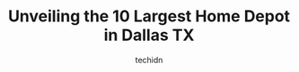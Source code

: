 ---
layout: ampstory
image: https://i0.wp.com/www.depkes.org/wp-content/uploads/2023/06/home-depot-0-in-dallas-tx-1685965069.jpeg?resize=640,853
author: techidn
featured: false
description: Discover the impressive array of Home Depot options in Dallas TX, where you can find 10 of the largest Home Depot establishments in the area. From renowned classics to hidden gems, Dallas TX
title: Unveiling the 10 Largest Home Depot in Dallas TX
cover:
   title: Unveiling the 10 Largest Home Depot in Dallas TX
   subtitle: Rickpate
   background: https://www.depkes.org/wp-content/uploads/2023/06/home-depot-0-in-dallas-tx-1685965069.jpeg

pages: 
 - layout: thirds
   top: <h1>#1 The Home Depot</h1>
   bottom: "<p>ONLY GO WHEN NECESSARY! EXPENSIVE! CHEAP MATERIALS! RUDE STAFF! ALWAYS BUSY! Home Depot has totally deteriorated over the years. Once a grand concept, stocked with materi</p>"
   background: https://www.depkes.org/wp-content/uploads/2023/06/home-depot-1-in-dallas-tx-1685965070.jpeg
   backgroundblur: true
 - layout: thirds
   top: <h1>#2 The Home Depot</h1>
   bottom: "<p>2901 W Wheatland Rd, Dallas, TX 75237, United States</p>"
   background: https://www.depkes.org/wp-content/uploads/2023/06/home-depot-2-in-dallas-tx-1685965070.jpeg
   cta:
      link: https://www.depkes.org/blog/unveiling-the-10-largest-home-depot-in-dallas-tx/
      text: Unveiling the 10 Largest Home Depot in Dallas TX
 - layout: thirds
   top: <h1>#3 The Home Depot</h1>
   bottom: "<p>2610 Fort Worth Ave, Dallas, TX 75211, United States</p>"
   background: https://www.depkes.org/wp-content/uploads/2023/06/home-depot-3-in-dallas-tx-1685965071.jpeg
   cta:
      link: https://www.depkes.org/blog/unveiling-the-10-largest-home-depot-in-dallas-tx/
      text: Unveiling the 10 Largest Home Depot in Dallas TX
 - layout: thirds
   top: <h1>#4 The Home Depot</h1>
   bottom: "<p>6110 Lemmon Ave, Dallas, TX 75209, United States</p>"
   background: https://images.unsplash.com/photo-1608411404720-c8f0417bcdba?ixlib=rb-4.0.3&ixid=MnwxMjA3fDB8MHxwaG90by1wYWdlfHx8fGVufDB8fHx8&auto=format&fit=crop&w=640&h=853&q=80
   cta:
      link: https://www.depkes.org/blog/unveiling-the-10-largest-home-depot-in-dallas-tx/
      text: Unveiling the 10 Largest Home Depot in Dallas TX
 - layout: thirds
   top: <h1>#5 The Home Depot</h1>
   bottom: "<p>11468 Grissom Ln, Dallas, TX 75229, United States</p>"
   background: https://images.unsplash.com/photo-1564951434112-64d74cc2a2d7?ixlib=rb-4.0.3&ixid=MnwxMjA3fDB8MHxwaG90by1wYWdlfHx8fGVufDB8fHx8&auto=format&fit=crop&w=640&h=853&q=80
   cta:
      link: https://www.depkes.org/blog/unveiling-the-10-largest-home-depot-in-dallas-tx/
      text: Unveiling the 10 Largest Home Depot in Dallas TX
 - layout: thirds
   top: <h1>#6 The Home Depot</h1>
   bottom: "<p>6000 Skillman St, Dallas, TX 75231, United States</p>"
   background: https://images.unsplash.com/photo-1496096265110-f83ad7f96608?ixlib=rb-4.0.3&ixid=MnwxMjA3fDB8MHxwaG90by1wYWdlfHx8fGVufDB8fHx8&auto=format&fit=crop&w=640&h=853&q=80
   cta:
      link: https://www.depkes.org/blog/unveiling-the-10-largest-home-depot-in-dallas-tx/
      text: Unveiling the 10 Largest Home Depot in Dallas TX
 - layout: thirds
   top: <h1>#7 The Home Depot</h1>
   bottom: "<p>11255 Garland Rd, Dallas, TX 75218, United States</p>"
   background: https://images.unsplash.com/photo-1614648718611-0635f29016cb?ixlib=rb-4.0.3&ixid=MnwxMjA3fDB8MHxwaG90by1wYWdlfHx8fGVufDB8fHx8&auto=format&fit=crop&w=640&h=853&q=80
   cta:
      link: https://www.depkes.org/blog/unveiling-the-10-largest-home-depot-in-dallas-tx/
      text: Unveiling the 10 Largest Home Depot in Dallas TX
 - layout: thirds
   middle: Continue reading...
   background: https://images.unsplash.com/photo-1609083590460-7b8cc0ca65f8?ixlib=rb-4.0.3&ixid=MnwxMjA3fDB8MHxwaG90by1wYWdlfHx8fGVufDB8fHx8&auto=format&fit=crop&w=640&h=853&q=80
   cta:
      link: https://www.depkes.org/blog/unveiling-the-10-largest-home-depot-in-dallas-tx/
      text: Unveiling the 10 Largest Home Depot in Dallas TX
      
---